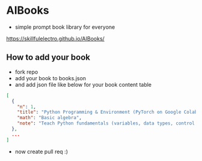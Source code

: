 # AIBooks
- simple prompt book library for everyone

https://skillfulelectro.github.io/AIBooks/

## How to add your book
- fork repo
- add your book to books.json
- and add json file like below for your book content table
```json
[
  {
    "n": 1,
    "title": "Python Programming & Environment (PyTorch on Google Colab)",
    "math": "Basic algebra",
    "note": "Teach Python fundamentals (variables, data types, control flow) and use of the PyTorch library. Instruct on setting up Google Colab (browser-based, GPU support). Include hands-on exercises: importing PyTorch, running simple tensor computations, and using libraries like NumPy and pandas."
  },
  ...
]
```
- now create pull req :)

